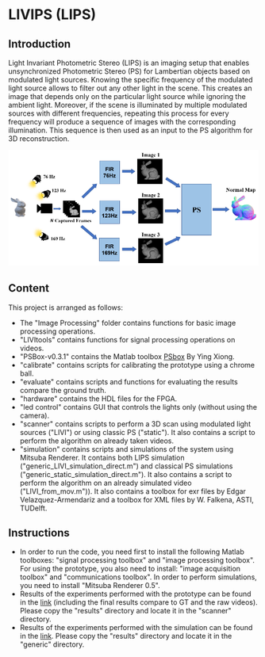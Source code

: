 # LIVIPS (LIPS)

## Introduction

Light Invariant Photometric Stereo (LIPS) is an imaging setup that enables unsynchronized Photometric Stereo (PS) for Lambertian objects based on modulated light sources. Knowing the specific frequency of the modulated light source allows to filter out any other light in the scene. This creates an image that depends only on the particular light source while ignoring the ambient light. Moreover, if the scene is illuminated by multiple modulated sources with different frequencies, repeating this process for every frequency will produce a sequence of images with the corresponding illumination. This sequence is then used as an input to the PS algorithm for 3D reconstruction.

![alt text](./gfx/Fig1.png)

## Content

This project is arranged as follows:

- The "Image Processing" folder contains functions for basic image processing operations. 
- "LIVItools"  contains functions for signal processing operations on videos.
- "PSBox-v0.3.1" contains the Matlab toolbox [PSbox](https://www.mathworks.com/matlabcentral/fileexchange/45250-psbox) By Ying Xiong.
- "calibrate" contains scripts for calibrating the prototype using a chrome ball.
- "evaluate" contains scripts and functions for evaluating the results compare the ground truth.
- "hardware" contains the HDL files for the FPGA.
- "led control" contains GUI that controls the lights only (without using the camera).
- "scanner" contains scripts to perform a 3D scan using modulated light sources ("LIVI") or using classic PS ("static"). It also contains a script to perform the algorithm on already taken videos. 
- "simulation" contains scripts and simulations of the system using Mitsuba Renderer. It contains both LIPS simulation ("generic_LIVI_simulation_direct.m") and classical PS simulations ("generic_static_simulation_direct.m"). It also contains a script to perform the algorithm on an already simulated video ("LIVI_from_mov.m")). It also contains a toolbox for exr files by Edgar Velazquez-Armendariz and a toolbox for XML files by W. Falkena, ASTI, TUDelft.

## Instructions

- In order to run the code, you need first to install the following Matlab toolboxes: "signal processing toolbox" and "image processing toolbox".
  For using the prototype, you also need to install: "image acquisition toolbox" and "communications toolbox". In order to perform simulations, you need to install "Mitsuba Renderer 0.5".
- Results of the experiments performed with the prototype can be found in the [link](https://drive.google.com/drive/folders/1-POsiQLOYsI1csKAG1KikyeKA4a0AmGv?usp=sharing) (including the final results compare to GT and the raw videos). Please copy the "results" directory and locate it in the "scanner" directory.
- Results of the experiments performed with the simulation can be found in the [link](https://drive.google.com/drive/folders/1mr1HyP68ov7gvw9wHDvEUrJh1m-U8ruM?usp=sharing). Please copy the "results" directory and locate it in the "generic" directory.
